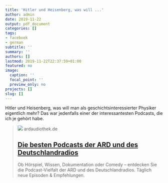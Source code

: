 ```yaml
---
title: 'Hitler und Heisenberg, was will ...'
author: admin
date: 2019-11-22
output: pdf_document
categories: []
tags:
- facebook
- german
subtitle: ''
summary: ''
authors: []
lastmod: 2019-11-22T22:37:59+01:00
featured: no
image:
  caption: ''
  focal_point: ''
  preview_only: no
projects: []
slug: []
---
```

Hitler und Heisenberg, was will man als geschichtsinteressierter Physiker eigentlich mehr? Das war jedenfalls einer der interessantesten Podcasts, die ich je gehört habe.
> [![](/socialmedia-share.png)](https://www.ardaudiothek.de/hoersaal/gefaehrlicher-wettlauf-warum-hatte-hitler-keine-atombombe-vortrag/59146944)
> ardaudiothek.de
> ## [Die besten Podcasts der ARD und des Deutschlandradios](https://www.ardaudiothek.de/hoersaal/gefaehrlicher-wettlauf-warum-hatte-hitler-keine-atombombe-vortrag/59146944)
>
>Ob Hörspiel, Wissen, Dokumentation oder Comedy – entdecken Sie die Podcast-Vielfalt der ARD und des Deutschlandradios. Täglich neue Episoden & Empfehlungen.

